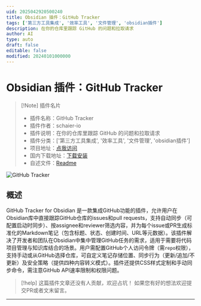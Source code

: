 ```yaml
---
uid: 2025042920500240
title: Obsidian 插件：GitHub Tracker
tags: ['第三方工具集成', '效率工具', '文件管理', 'obsidian插件']
description: 在你的仓库里跟踪 GitHub 的问题和拉取请求
author: AI
type: auto
draft: false
editable: false
modified: 20240101000000
---
```


# Obsidian 插件：GitHub Tracker

> [!Note] 插件名片
> - 插件名称：GitHub Tracker
> - 插件作者：schaier-io
> - 插件说明：在你的仓库里跟踪 GitHub 的问题和拉取请求
> - 插件分类：['第三方工具集成', '效率工具', '文件管理', 'obsidian插件']
> - 项目地址：[点我访问](https://github.com/schaier-io/obsidian-github-tracker-plugin)
> - 国内下载地址：[下载安装](https://pkmer.cn/products/plugin/pluginMarket/?github-tracker)
> - 自述文件：[Readme](https://ghproxy.net/https://raw.githubusercontent.com/schaier-io/obsidian-github-tracker-plugin/master/README.md)

![GitHub Tracker](https://cdn.pkmer.cn/covers/github-tracker_2_0.gif!pkmer)

## 概述

GitHub Tracker for Obsidian 是一款集成GitHub功能的插件，允许用户在Obsidian库中直接跟踪GitHub仓库的issues和pull requests，支持自动同步（可配置启动时同步）、按assignee和reviewer筛选内容，并为每个issue或PR生成标准化的Markdown笔记（包含标题、状态、创建时间、URL等元数据）。该插件解决了开发者和团队在Obsidian中集中管理GitHub任务的需求，适用于需要将代码项目管理与知识库结合的场景。用户需配置GitHub个人访问令牌（需`repo`权限），支持手动或从GitHub选择仓库，可自定义笔记存储位置、同步行为（更新/追加/不更新）及安全策略（提供四种内容转义模式）。插件还提供CSS样式定制和手动同步命令，需注意GitHub API速率限制和权限问题。


> [!help] 
> 这篇插件文章还没有人贡献，欢迎占坑！
> 如果您有好的想法欢迎提交PR或者文末留言。
> 

---



